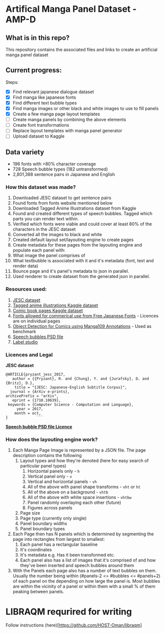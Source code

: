 # Artifical Manga Panel Dataset - AMP-D

## What is in this repo?
This repository contains the associated files and links to create an artificial manga panel dataset

## Current progress:

Steps:
- [x] Find relevant japanese dialogue dataset
- [x] Find manga like japanese fonts
- [x] Find different text bubble types
- [x] Find manga images or other black and white images to use to fill panels
- [x] Create a few manga page layout templates
- [ ] Create manga panels by combining the above elements
- [ ] Create font transformations
- [ ] Replace layout templates with manga panel generator
- [ ] Upload dataset to Kaggle

## Data variety
- 196 fonts with >80% character coverage
- 728 Speech bubble types (182 untransformed)
- 2,801,388 sentence pairs in Japanese and English

### How this dataset was made?
1. Downloaded JESC dataset to get sentence pairs
2. Found fonts from fonts website mentioned below
3. Downloaded Tagged Anime Illustrations dataset from Kaggle
4. Found and created different types of speech bubbles. Tagged which parts you can render text within.
5. Verified which fonts were viable and could cover at least 80% of the characters in the JESC dataset
6. Converted all the images to black and white 
7. Created default layout set/layouting engine to create pages 
8. Create metadata for these pages from the layouting engine and populate each panel with:
  1. What image the panel comprises of
  2. What textbubble is associated with it and it's metadata (font, text and render data)
9. Bounce page and it's panel's metadata to json in parallel.
9. Used renderer to create dataset from the generated json in parallel.

### Resources used:

1. [JESC dataset](https://nlp.stanford.edu/projects/jesc/)
2. [Tagged anime illustrations Kaggle dataset](https://www.kaggle.com/mylesoneill/tagged-anime-illustrations)
3. [Comic book pages Kaggle dataset](https://www.kaggle.com/cenkbircanoglu/comic-books-classification)
4. [Fonts allowed for commerical use from Free Japanese Fonts](https://www.freejapanesefont.com/) - Licences are on individual pages
5. [Object Detection for Comics using Manga109 Annotations](https://arxiv.org/pdf/1803.08670.pdf) - Used as benchmark
6. [Speech bubbles PSD file](https://www.deviantart.com/zombiesmile/art/300-Free-Speech-Bubbles-Download-419223430)
7. [Label studio](https://labelstud.io/)

### Licences and Legal
**JESC dataset**
```
@ARTICLE{pryzant_jesc_2017,
   author = {{Pryzant}, R. and {Chung}, Y. and {Jurafsky}, D. and {Britz}, D.},
    title = "{JESC: Japanese-English Subtitle Corpus}",
  journal = {ArXiv e-prints},
archivePrefix = "arXiv",
   eprint = {1710.10639},
 keywords = {Computer Science - Computation and Language},
     year = 2017,
    month = oct,
}             ```
```

[**Speech bubble PSD file Licence**](https://friendlystock.com/terms-of-use/)


### How does the layouting engine work?
1. Each Manga Page Image is represented by a JSON file. The page description contains the following
    1. Layout types and how they're denoted (here for easy search of particular panel types)
        1. Horizontal panels only - ```h```
        2. Vertical panel only - ```v```
        3. Vertical and horizontal panels - ```vh```
        4. All of the above with panel shape transforms - ```vht``` or ```ht```
        5. All of the above on a background - ```vhtb```
        7. All of the above with white space insertions - ```vhtbw```
        8. Panel randomly overlaying each other (future)
        9. Figures across panels
    2. Page size
    3. Page type (currently only single)
    4. Panel boundary widths
    5. Panel boundary types
2. Each Page then has N panels which is determined by segmenting the page into rectangles from largest to smallest:
    1. Each panel has a rectangular baseline
      1. It's coordinates
      2. It's metadata e.g. Has it been transformed etc.
    2. Each panel also has a list of images that it's comprised of and how they've been inserted and speech bubbles around them
3. With the Panels each page also has a number of text bubbles on them. Usually the number being within (#panels-2 <= #bubbles <= #panels+2) of each panel on the depending on how large the panel is. Most bubbles are within the vicinity of a panel or within them with a small % of them peaking between panels. 


# LIBRAQM requrired for writing
Follow instructions (here)[https://github.com/HOST-Oman/libraqm]